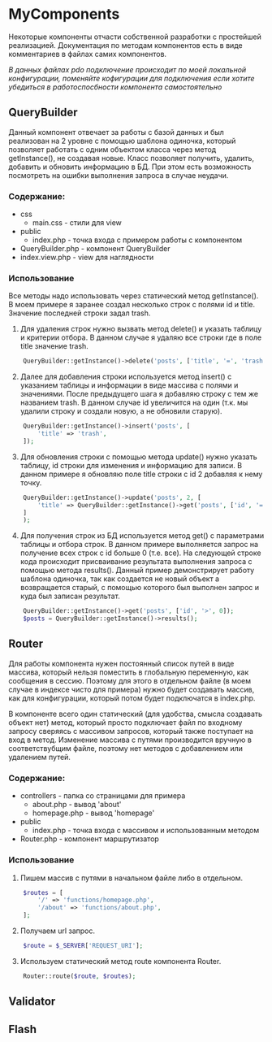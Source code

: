 # MyComponents

Некоторые компоненты отчасти собственной разработки с простейшей реализацией. Документация по методам компонентов есть в виде комментариев в файлах самих компонентов.

_В данных файлах pdo подключение происходит по моей локальной конфигурации, поменяйте кофигурации для подключения если хотите убедиться в работоспосбности компонента самостоятельно_

## QueryBuilder

Данный компонент отвечает за работы с базой данных и был реализован на 2 уровне с помощью шаблона одиночка, который позволяет работать с одним объектом класса через метод getInstance(), не создавая новые. Класс позволяет получить, удалить, добавить и обновить информацию в БД. При этом есть возможность посмотреть на ошибки выполнения запроса в случае неудачи.

### Содержание:

- css
    - main.css - стили для view
- public
    - index.php - точка входа с примером работы с компонентом
- QueryBuilder.php - компонент QueryBuilder
- index.view.php - view для наглядности

### Использование

Все методы надо использовать через статический метод getInstance(). В моем примере я заранее создал несколько строк с полями id и title. Значение последней строки задал trash.

1. Для удаления строк нужно вызвать метод delete() и указать таблицу и критерии отбора. В данном случае я удаляю все строки где в поле title значение trash.
```php
    QueryBuilder::getInstance()->delete('posts', ['title', '=', 'trash']);    
```

2. Далее для добавления строки используется метод insert() с указанием таблицы и информации в виде массива с полями и значениями. После предыдущего шага я добавляю строку с тем же названием trash. В данном случае id увеличится на один (т.к. мы удалили строку и создали новую, а не обновили старую).
```php
    QueryBuilder::getInstance()->insert('posts', [
        'title' => 'trash',
    ]);
```

3. Для обновления строки с помощью метода update() нужно указать таблицу, id строки для изменения и информацию для записи. В данном примере я обновляю поле title строки с id 2 добавляя к нему точку.
```php
    QueryBuilder::getInstance()->update('posts', 2, [
        'title' => QueryBuilder::getInstance()->get('posts', ['id', '=', '2'])->first()['title'] . '.',
    ]
    );
```

4. Для получения строк из БД используется метод get() с параметрами таблицы и отбора строк. В данном примере выполняется запрос на получение всех строк с id больше 0 (т.е. все). На следующей строке кода происходит присваивание результата выполнения запроса с помощью метода results(). Данный пример демонстрирует работу шаблона одиночка, так как создается не новый объект а возвращается старый, с помощью которого был выполнен запрос и куда был записан результат.
```php
    QueryBuilder::getInstance()->get('posts', ['id', '>', 0]);
    $posts = QueryBuilder::getInstance()->results();
```

## Router

Для работы компонента нужен постоянный список путей в виде массива, который нельзя поместить в глобальную переменную, как сообщения в сессию. Поэтому для этого в отдельном файле (в моем случае в индексе чисто для примера) нужно будет создавать массив, как для конфигурации, который потом будет подключатся в index.php.

В компоненте всего один статический (для удобства, смысла создавать объект нет) метод, который просто подключает файл по входному запросу сверяясь с массивом запросов, который также поступает на вход в метод. Изменение массива с путями производится вручную в соответствубщим файле, поэтому нет методов с добавлением или удалением путей.

### Содержание:

- controllers - папка со страницами для примера
    - about.php - вывод 'about'
    - homepage.php - вывод 'homepage'
- public
    - index.php - точка входа с массивом и использованным методом
- Router.php - компонент маршрутизатор

### Использование 

1. Пишем массив с путями в начальном файле либо в отдельном.
```php
    $routes = [
        '/' => 'functions/homepage.php',
        '/about' => 'functions/about.php',
    ];
```

2. Получаем url запрос.
```php
    $route = $_SERVER['REQUEST_URI'];
```
3. Используем статический метод route компонента Router.
```php
    Router::route($route, $routes);
```

## Validator

## Flash
